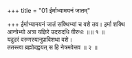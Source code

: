 +++
title = "01 ईर्माभ्यामयनं जातम्"

+++
ईर्माभ्यामयनं जातं सक्थिभ्यां च वशे तव। इर्मा शक्थि  
आन्त्रेभ्यो अत्रा यज्ञिरे उदरादधि वीरुधः ॥॥ १ ॥  
यदुदरं वरुणस्यानुप्राविशथा वशे।  
ततस्त्वा ब्रह्मोदह्वयत् स हि नेत्रमवेत्तव ॥ २ ॥